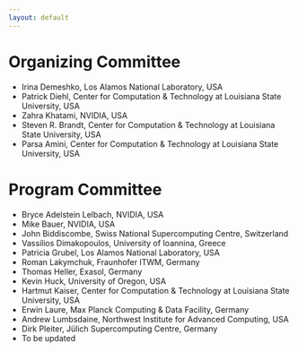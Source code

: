 ```yaml
---
layout: default
---
```


# Organizing Committee

* Irina Demeshko, Los Alamos National Laboratory, USA
* Patrick Diehl, Center for Computation & Technology at Louisiana State University, USA
* Zahra Khatami, NVIDIA, USA
* Steven R. Brandt, Center for Computation & Technology at Louisiana State University, USA
* Parsa Amini, Center for Computation & Technology at Louisiana State University, USA

# Program Committee 

* Bryce Adelstein Lelbach, NVIDIA, USA
* Mike Bauer, NVIDIA, USA
* John Biddiscombe, Swiss National Supercomputing Centre, Switzerland
* Vassilios Dimakopoulos, University of Ioannina, Greece
* Patricia Grubel, Los Alamos National Laboratory, USA 
* Roman Lakymchuk, Fraunhofer ITWM, Germany
* Thomas Heller, Exasol, Germany
* Kevin Huck, University of Oregon, USA
* Hartmut Kaiser, Center for Computation & Technology at Louisiana State University, USA
* Erwin Laure, Max Planck Computing & Data Facility, Germany
* Andrew Lumbsdaine, Northwest Institute for Advanced Computing, USA
* Dirk Pleiter, Jülich Supercomputing Centre, Germany
* To be updated
